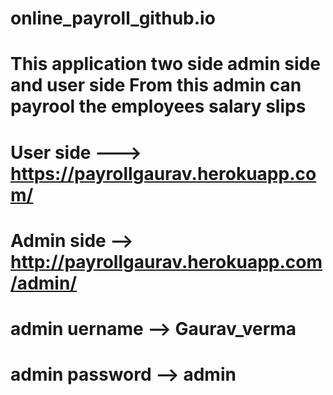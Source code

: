 # online_payroll_github.io
# This application two side admin side and user side From this admin can payrool the employees salary slips
# User side ---> https://payrollgaurav.herokuapp.com/
# Admin side --> http://payrollgaurav.herokuapp.com/admin/
# admin uername --> Gaurav_verma
# admin password --> admin
